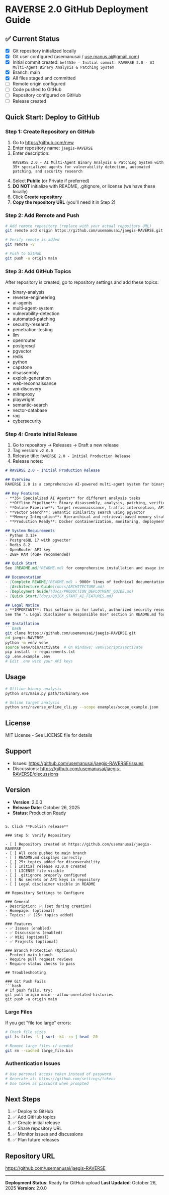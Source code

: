 # RAVERSE 2.0 GitHub Deployment Guide

## ✅ Current Status

- [x] Git repository initialized locally
- [x] Git user configured (usemanusai / use.manus.ai@gmail.com)
- [x] Initial commit created: `bef453e - Initial commit: RAVERSE 2.0 - AI Multi-Agent Binary Analysis & Patching System`
- [x] Branch: main
- [x] All files staged and committed
- [ ] Remote origin configured
- [ ] Code pushed to GitHub
- [ ] Repository configured on GitHub
- [ ] Release created

## Quick Start: Deploy to GitHub

### Step 1: Create Repository on GitHub

1. Go to https://github.com/new
2. Enter repository name: `jaegis-RAVERSE`
3. Enter description:
   ```
   RAVERSE 2.0 - AI Multi-Agent Binary Analysis & Patching System with 35+ specialized agents for vulnerability detection, automated patching, and security research
   ```
4. Select **Public** (or Private if preferred)
5. **DO NOT** initialize with README, .gitignore, or license (we have these locally)
6. Click **Create repository**
7. **Copy the repository URL** (you'll need it in Step 2)

### Step 2: Add Remote and Push

```bash
# Add remote repository (replace with your actual repository URL)
git remote add origin https://github.com/usemanusai/jaegis-RAVERSE.git

# Verify remote is added
git remote -v

# Push to GitHub
git push -u origin main
```

### Step 3: Add GitHub Topics

After repository is created, go to repository settings and add these topics:

- binary-analysis
- reverse-engineering
- ai-agents
- multi-agent-system
- vulnerability-detection
- automated-patching
- security-research
- penetration-testing
- llm
- openrouter
- postgresql
- pgvector
- redis
- python
- capstone
- disassembly
- exploit-generation
- web-reconnaissance
- api-discovery
- mitmproxy
- playwright
- semantic-search
- vector-database
- rag
- cybersecurity

### Step 4: Create Initial Release

1. Go to repository → Releases → Draft a new release
2. Tag version: `v2.0.0`
3. Release title: `RAVERSE 2.0 - Initial Production Release`
4. Release notes:

```markdown
# RAVERSE 2.0 - Initial Production Release

## Overview
RAVERSE 2.0 is a comprehensive AI-powered multi-agent system for binary analysis, reverse engineering, and automated patching.

## Key Features
- **35+ Specialized AI Agents** for different analysis tasks
- **Offline Pipeline**: Binary disassembly, analysis, patching, verification
- **Online Pipeline**: Target reconnaissance, traffic interception, API discovery
- **Vector Search**: Semantic similarity search using pgvector
- **Memory Integration**: Hierarchical and retrieval-based memory strategies
- **Production Ready**: Docker containerization, monitoring, deployment guides

## System Requirements
- Python 3.13+
- PostgreSQL 17 with pgvector
- Redis 8.2
- OpenRouter API key
- 2GB+ RAM (4GB+ recommended)

## Quick Start
See [README.md](README.md) for comprehensive installation and usage instructions.

## Documentation
- [Complete README](README.md) - 9000+ lines of technical documentation
- [Architecture Guide](docs/ARCHITECTURE.md)
- [Deployment Guide](docs/PRODUCTION_DEPLOYMENT_GUIDE.md)
- [Quick Start](docs/QUICK_START_AI_FEATURES.md)

## Legal Notice
⚠️ **IMPORTANT**: This software is for lawful, authorized security research only.
See the "⚠️ Legal Disclaimer & Responsible Use" section in README.md for complete legal information.

## Installation
```bash
git clone https://github.com/usemanusai/jaegis-RAVERSE.git
cd jaegis-RAVERSE
python -m venv venv
source venv/bin/activate  # On Windows: venv\Scripts\activate
pip install -r requirements.txt
cp .env.example .env
# Edit .env with your API keys
```

## Usage
```bash
# Offline binary analysis
python src/main.py path/to/binary.exe

# Online target analysis
python src/raverse_online_cli.py --scope examples/scope_example.json
```

## License
MIT License - See LICENSE file for details

## Support
- Issues: https://github.com/usemanusai/jaegis-RAVERSE/issues
- Discussions: https://github.com/usemanusai/jaegis-RAVERSE/discussions

## Version
- **Version**: 2.0.0
- **Release Date**: October 26, 2025
- **Status**: Production Ready
```

5. Click **Publish release**

### Step 5: Verify Repository

- [ ] Repository created at https://github.com/usemanusai/jaegis-RAVERSE
- [ ] All code pushed to main branch
- [ ] README.md displays correctly
- [ ] 25+ topics added for discoverability
- [ ] Initial release v2.0.0 created
- [ ] LICENSE file visible
- [ ] .gitignore properly configured
- [ ] No secrets or API keys in repository
- [ ] Legal disclaimer visible in README

## Repository Settings to Configure

### General
- Description: ✅ (set during creation)
- Homepage: (optional)
- Topics: ✅ (25+ topics added)

### Features
- ✅ Issues (enabled)
- ✅ Discussions (enabled)
- ✅ Wiki (optional)
- ✅ Projects (optional)

### Branch Protection (Optional)
- Protect main branch
- Require pull request reviews
- Require status checks to pass

## Troubleshooting

### Git Push Fails
```bash
# If push fails, try:
git pull origin main --allow-unrelated-histories
git push -u origin main
```

### Large Files
If you get "file too large" errors:
```bash
# Check file sizes
git ls-files -l | sort -k4 -rn | head -20

# Remove large files if needed
git rm --cached large_file.bin
```

### Authentication Issues
```bash
# Use personal access token instead of password
# Generate at: https://github.com/settings/tokens
# Use token as password when prompted
```

## Next Steps

1. ✅ Deploy to GitHub
2. ✅ Add GitHub topics
3. ✅ Create initial release
4. ✅ Share repository URL
5. ✅ Monitor issues and discussions
6. ✅ Plan future releases

## Repository URL
https://github.com/usemanusai/jaegis-RAVERSE

---

**Deployment Status**: Ready for GitHub upload
**Last Updated**: October 26, 2025
**Version**: 2.0.0

